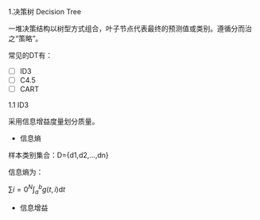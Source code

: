 1.决策树 Decision Tree

一堆决策结构以树型方式组合，叶子节点代表最终的预测值或类别。遵循分而治之“策略”。

常见的DT有：

* [ ] ID3
* [ ] C4.5
* [ ] CART

1.1 ID3

采用信息增益度量划分质量。

* 信息熵

样本类别集合：D={d1,d2,...,dn}

信息熵为：

$\sum{i=0}^N\int_{a}^{b}g(t,i)\text{d}t$

* 信息增益



